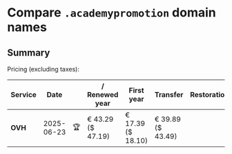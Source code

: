 # Compare `.academypromotion` domain names

## Summary

Pricing (excluding taxes):

| Service | Date |  | / Renewed year | First year | Transfer | Restoration |
|--|--|--|--|--|--|--|
| **OVH** | 2025-06-23 | 🏆 | € 43.29<br>($ 47.19) | € 17.39<br>($ 18.10) | € 39.89<br>($ 43.49) |  |
